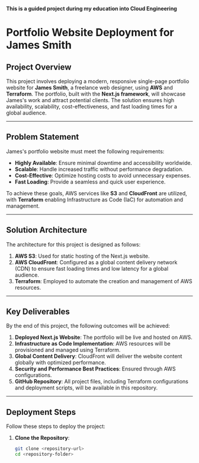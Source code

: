 **This is a guided project during my education into Cloud Engineering** 

# Portfolio Website Deployment for James Smith

## Project Overview

This project involves deploying a modern, responsive single-page portfolio website for **James Smith**,
a freelance web designer, using **AWS** and **Terraform**. The portfolio, built with the 
**Next.js framework**, will showcase James's work and attract potential clients. The solution ensures 
high availability, scalability, cost-effectiveness, and fast loading times for a global audience.


---

## Problem Statement

James's portfolio website must meet the following requirements:

- **Highly Available**: Ensure minimal downtime and accessibility worldwide.
- **Scalable**: Handle increased traffic without performance degradation.
- **Cost-Effective**: Optimize hosting costs to avoid unnecessary expenses.
- **Fast Loading**: Provide a seamless and quick user experience.

To achieve these goals, AWS services like **S3** and **CloudFront** are utilized,
with **Terraform** enabling Infrastructure as Code (IaC) for automation and management.

---

## Solution Architecture

The architecture for this project is designed as follows:

1. **AWS S3**: Used for static hosting of the Next.js website.
2. **AWS CloudFront**: Configured as a global content delivery network (CDN) to ensure
    fast loading times and low latency for a global audience.
3. **Terraform**: Employed to automate the creation and management of AWS resources.

---

## Key Deliverables

By the end of this project, the following outcomes will be achieved:

1. **Deployed Next.js Website**: The portfolio will be live and hosted on AWS.
2. **Infrastructure as Code Implementation**: AWS resources will be provisioned and managed using Terraform.
3. **Global Content Delivery**: CloudFront will deliver the website content globally with optimized performance.
4. **Security and Performance Best Practices**: Ensured through AWS configurations.
5. **GitHub Repository**: All project files, including Terraform configurations and deployment scripts, will be
    available in this repository.

---

## Deployment Steps

Follow these steps to deploy the project:

1. **Clone the Repository**:
   ```bash
   git clone <repository-url>
   cd <repository-folder>
